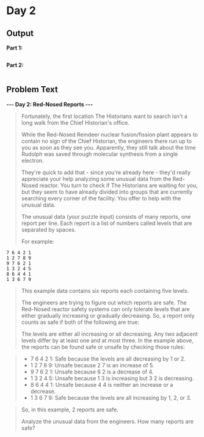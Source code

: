 # Day 2

## Output

**Part 1:**
```

```

**Part 2:**
```

```

## Problem Text

**--- Day 2: Red-Nosed Reports ---**

> Fortunately, the first location The Historians want to search isn't a long walk from the Chief Historian's office.
> 
> While the Red-Nosed Reindeer nuclear fusion/fission plant appears to contain no sign of the Chief Historian, the engineers there run up to you as soon as they see you. Apparently, they still talk about the time Rudolph was saved through molecular synthesis from a single electron.
> 
> They're quick to add that - since you're already here - they'd really appreciate your help analyzing some unusual data from the Red-Nosed reactor. You turn to check if The Historians are waiting for you, but they seem to have already divided into groups that are currently searching every corner of the facility. You offer to help with the unusual data.
> 
> The unusual data (your puzzle input) consists of many reports, one report per line. Each report is a list of numbers called levels that are separated by spaces. 
> 
> For example:
```
7 6 4 2 1
1 2 7 8 9
9 7 6 2 1
1 3 2 4 5
8 6 4 4 1
1 3 6 7 9
```
> This example data contains six reports each containing five levels.
> 
> The engineers are trying to figure out which reports are safe. The Red-Nosed reactor safety systems can only tolerate levels that are either gradually increasing or gradually decreasing. So, a report only counts as safe if both of the following are true:
> 
> The levels are either all increasing or all decreasing.
> Any two adjacent levels differ by at least one and at most three.
> In the example above, the reports can be found safe or unsafe by checking those rules:

> * 7 6 4 2 1: Safe because the levels are all decreasing by 1 or 2.
> * 1 2 7 8 9: Unsafe because 2 7 is an increase of 5.
> * 9 7 6 2 1: Unsafe because 6 2 is a decrease of 4.
> * 1 3 2 4 5: Unsafe because 1 3 is increasing but 3 2 is decreasing.
> * 8 6 4 4 1: Unsafe because 4 4 is neither an increase or a decrease.
> * 1 3 6 7 9: Safe because the levels are all increasing by 1, 2, or 3.

> So, in this example, 2 reports are safe.
> 
> Analyze the unusual data from the engineers. How many reports are safe?
